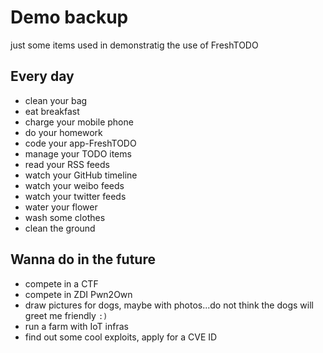 # Demo backup

just some items used in demonstratig the use of FreshTODO

## Every day
- clean your bag
- eat breakfast
- charge your mobile phone
- do your homework
- code your app-FreshTODO
- manage your TODO items
- read your RSS feeds
- watch your GitHub timeline
- watch your weibo feeds
- watch your twitter feeds
- water your flower
- wash some clothes
- clean the ground

## Wanna do in the future
- compete in a CTF
- compete in ZDI Pwn2Own
- draw pictures for dogs, maybe with photos...do not think the dogs will greet me friendly ```:)```
- run a farm with IoT infras
- find out some cool exploits, apply for a CVE ID